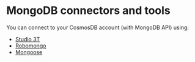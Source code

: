 <properties
	pageTitle="MongoDB Tools and Connectors"
	description="MongoDB Tools and Connectors"
	service="microsoft.documentdb"
	resource="databaseAccounts"
	authors="bharathsreenivas"
	displayOrder="7"
	selfHelpType="resource"
	supportTopicIds="32597524"
	resourceTags=""
	productPesIds=""
	cloudEnvironments="public"
/>

# MongoDB connectors and tools

You can connect to your CosmosDB account (with MongoDB API) using: 

* [Studio 3T](https://docs.microsoft.com/azure/cosmos-db/mongodb-mongochef)
* [Robomongo](https://docs.microsoft.com/azure/cosmos-db/mongodb-robomongo)
* [Mongoose](https://docs.microsoft.com/azure/cosmos-db/mongodb-mongoose)
